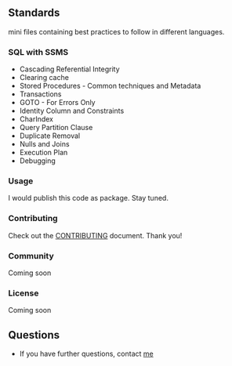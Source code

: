 ## Standards
mini files containing best practices to follow in different languages.


### SQL with SSMS
 * Cascading Referential Integrity
 * Clearing cache
 * Stored Procedures - Common techniques and Metadata
 * Transactions
 * GOTO - For Errors Only
 * Identity Column and Constraints
 * CharIndex
 * Query Partition Clause
 * Duplicate Removal
 * Nulls and Joins
 * Execution Plan
 * Debugging

### Usage
 I would publish this code as package. Stay tuned.

### Contributing
Check out the [CONTRIBUTING] document.
Thank you!

  [CONTRIBUTING]: CONTRIBUTING.md

### Community
Coming soon

### License
Coming soon

## Questions
* If you have further questions, contact [me][me]

  [me]: http://jmugz3.com
